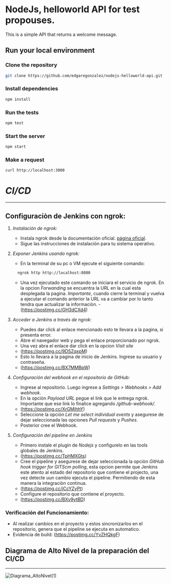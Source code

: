 # NodeJs, helloworld API for test propouses.

This is a simple API that returns a welcome message.

## Run your local environment

### Clone the repository
```bash
git clone https://github.com/edgaregonzalez/nodejs-helloworld-api.git
```

### Install dependencies
```bash
npm install
```

### Run the tests
```bash
npm test
```

### Start the server
```bash
npm start
```

### Make a request
```bash
curl http://localhost:3000
```
# *CI/CD*
---
## Configuraciòn de Jenkins con ngrok:

1. *Instalación de ngrok:*
   - Instala ngrok desde la documentaciòn oficial. [página oficial](https://ngrok.com/download).
   - Sigue las instrucciones de instalación para tu sistema operativo.

2. *Exponer Jenkins usando ngrok:*
   - En la terminal de su pc o VM ejecute el siguiente comando:
   ```bash  
     ngrok http http://localhost:8080
   ```  
   - Una vez ejecutado este comando se iniciara el servicio de ngrok. En la opcion *Forwanding* se encuentra la URL en la cual esta desplegada la pagina. *Importante*, cuando cierre la terminal y vuelva a ejecutar el comando anterior la URL va a cambiar por lo tanto tendra que actualizar la informaciòn.
     -(https://postimg.cc/GH3dCXd4)

3. *Acceder a Jenkins a través de ngrok:*
   - Puedes dar click al enlace mencionado esto te llevara a la pagina, si presenta error.
   - Abre el navegador web y pega el enlace proporcionado por ngrok.
   - Una vez abra el enlace dar click en la opcion *Visit site*
   - (https://postimg.cc/9DSZqxpM)
   - Esto lo llevara a la pagina de inicio de Jenkins. Ingrese su usuario y contraseña.
   - (https://postimg.cc/BX7MMBpW)
     
4. *Configuración del webhook en el repositorio de GitHub:*
   - Ingrese al repositorio. Luego ingrese a *Settings > Webhooks > Add webhook*.
   - En la opciòn *Payload URL* pegue el link que le entrega ngrok. Importante que ese link lo finalice agregando */github-webhook/*.
   - (https://postimg.cc/XrGMjhhY) 
   - Seleccione la opciòn *Let me select individual events* y asegurese de dejar seleccionada las opciones *Pull requests* y *Pushes*.
   - Posterior cree el Webhook. 

5. *Configuración del pipeline en Jenkins*
   - Primero instale el plugin de *Nodejs* y configurelo en las tools globales de Jenkins.
   - (https://postimg.cc/TpHMXGts)
   - Cree el pipeline y asegurese de dejar seleccionada la opciòn *GitHub hook trigger for GITScm polling*, esta opcion permite que Jenkins este atento al estado del repositorio que contiene el projecto, una vez detecte uun cambio ejecuta el pipeline. Permitiendo de esta manera la integraciòn continua.
   - (https://postimg.cc/jCcYZyPt)
   - Configure el repositorio que contiene el proyecto.
   - (https://postimg.cc/BXv9ytBD)


### Verificación del Funcionamiento:

- Al realizar cambios en el proyecto y estos sincronizarlos en el repositorio, genera que el pipeline se ejecuta en automatico.
- Evidencia de build: (https://postimg.cc/YvZHQkgF) 
  

## Diagrama de Alto Nivel de la preparación del CI/CD
---
![Diagrama_AltoNivel(1)](https://github.com/jamintonmoreno/nodejs-helloworld-api/assets/74082502/ad69046b-37fd-4d0e-a87e-073908ac3309)

